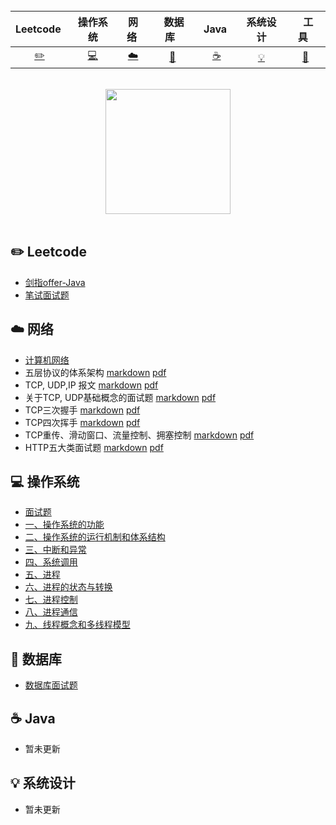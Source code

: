 <div align="center">


<br>

| Leetcode&nbsp; | 操作系统 | 网络&nbsp;| &nbsp;数据库&nbsp;&nbsp;|&nbsp;Java&nbsp;&nbsp;|系统设计| &nbsp;&nbsp;工具&nbsp;&nbsp; |
| :---: | :----: | :---: | :----: | :----: | :----: | :----: |
| [:pencil2:](#pencil2-算法) | [:computer:](#computer-操作系统) | [:cloud:](#cloud-网络) | [:floppy_disk:](#floppy_disk-数据库) |[:coffee:](#coffee-java)| [:bulb:](#bulb-系统设计) |[:wrench:](#wrench-工具)|


<br>
</div>

<div align="center">
    <img src="https://cs-notes-1256109796.cos.ap-guangzhou.myqcloud.com/githubio/LogoMakr_0zpEzN.png" width="200px">
</div>

<br>

## :pencil2: Leetcode

- [剑指offer-Java](https://github.com/Pakyen/Leetcode-Java)
- [笔试面试题](https://github.com/Pakyen/Leetcode-Java)

## :cloud: 网络 

- [计算机网络](https://github.com/Pakyen/Learning-Notes/tree/master/计算机网络)
- 五层协议的体系架构 [markdown](https://github.com/Pakyen/Learning-Notes/blob/master/计算机网络/一、五层协议的体系架构.md) [pdf](https://github.com/Pakyen/Learning-Notes/blob/master/计算机网络/一、五层协议的体系架构.pdf)
- TCP, UDP,IP 报文 [markdown](https://github.com/Pakyen/Learning-Notes/blob/master/计算机网络/二、TCP报文%2C%20UDP报文%2C%20IP报文详解.md) [pdf](https://github.com/Pakyen/Learning-Notes/blob/master/计算机网络/二、TCP报文%2C%20UDP报文%2C%20IP报文详解.pdf)
- 关于TCP, UDP基础概念的面试题 [markdown](https://github.com/Pakyen/Learning-Notes/blob/master/计算机网络/三、关于TCP、UDP基础概念的面试题.md) [pdf](https://github.com/Pakyen/Learning-Notes/blob/master/计算机网络/三、关于TCP、UDP基础概念的面试题.pdf)
- TCP三次握手 [markdown](https://github.com/Pakyen/Learning-Notes/blob/master/计算机网络/四、TCP%20三次握手.md) [pdf](https://github.com/Pakyen/Learning-Notes/blob/master/计算机网络/四、TCP%20三次握手.pdf)
- TCP四次挥手 [markdown](https://github.com/Pakyen/Learning-Notes/blob/master/计算机网络/五、TCP四次挥手.md) [pdf](https://github.com/Pakyen/Learning-Notes/blob/master/计算机网络/五、TCP四次挥手.pdf)
- TCP重传、滑动窗口、流量控制、拥塞控制 [markdown](https://github.com/Pakyen/Learning-Notes/blob/master/计算机网络/六、TCP重传、滑动窗口、流量控制、拥塞控制.md) [pdf](https://github.com/Pakyen/Learning-Notes/blob/master/计算机网络/六、TCP重传、滑动窗口、流量控制、拥塞控制.pdf)
- HTTP五大类面试题 [markdown](https://github.com/Pakyen/Learning-Notes/blob/master/计算机网络/七、HTTP五大类面试题.md) [pdf](https://github.com/Pakyen/Learning-Notes/blob/master/计算机网络/七、HTTP五大类面试题.pdf)

## :computer: 操作系统

- [面试题](https://github.com/Pakyen/Learning-Notes/tree/master/操作系统/面试题)
- [一、操作系统的功能](https://github.com/Pakyen/Learning-Notes/blob/master/操作系统/学习笔记/一、操作系统的功能、特征.md)
- [二、操作系统的运行机制和体系结构](https://github.com/Pakyen/Learning-Notes/blob/master/操作系统/学习笔记/二、操作系统的运行机制和体系结构.md)
- [三、中断和异常](https://github.com/Pakyen/Learning-Notes/blob/master/操作系统/学习笔记/三、中断和异常.md)
- [四、系统调用](https://github.com/Pakyen/Learning-Notes/blob/master/操作系统/学习笔记/四、系统调用.md)
- [五、进程](https://github.com/Pakyen/Learning-Notes/blob/master/操作系统/学习笔记/五、进程.md)
- [六、进程的状态与转换](https://github.com/Pakyen/Learning-Notes/blob/master/操作系统/学习笔记/六、进程的状态与转换.md)
- [七、进程控制](https://github.com/Pakyen/Learning-Notes/blob/master/操作系统/学习笔记/七、进程控制.md)
- [八、进程通信](https://github.com/Pakyen/Learning-Notes/blob/master/操作系统/学习笔记/八、进程通信.md)
- [九、线程概念和多线程模型](https://github.com/Pakyen/Learning-Notes/blob/master/操作系统/学习笔记/九、线程概念和多线程模型.md)

## :floppy_disk: 数据库

- [数据库面试题](https://github.com/Pakyen/Learning-Notes/tree/master/数据库/面试题)

## :coffee: Java

- 暂未更新

## :bulb: 系统设计 

- 暂未更新
